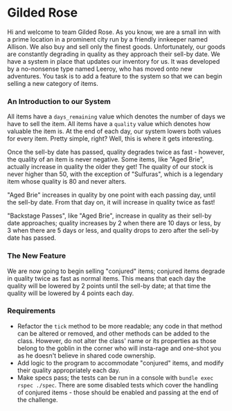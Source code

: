 # Gilded Rose
Hi and welcome to team Gilded Rose. As you know, we are a small inn with a prime location in a prominent
city run by a friendly innkeeper named Allison. We also buy and sell only the finest goods. Unfortunately,
our goods are constantly degrading in quality as they approach their sell-by date. We have a system in place
that updates our inventory for us. It was developed by a no-nonsense type named Leeroy, who has moved onto new
adventures. You task is to add a feature to the system so that we can begin selling a new category of items.

### An Introduction to our System
All items have a `days_remaining` value which denotes the number of days we have to sell the item. All items
have a `quality` value which denotes how valuable the item is. At the end of each day, our system lowers
both values for every item. Pretty simple, right? Well, this is where it gets interesting.

Once the sell-by date has passed, quality degrades twice as fast - however, the quality of an item is never negative.
Some items, like "Aged Brie", actually increase in quality the older they get! The quality of our stock is never higher than 50,
with the exception of "Sulfuras", which is a legendary item whose quality is 80 and never alters.

"Aged Brie" increases in quality by one point with each passing day, until the sell-by date. From that day on, it will
increase in quality twice as fast!

"Backstage Passes", like "Aged Brie", increase in quality as their sell-by date approaches; quality increases by 2
when there are 10 days or less, by 3 when there are 5 days or less, and quality drops to zero after the sell-by date has passed.

### The New Feature
We are now going to begin selling "conjured" items; conjured items degrade in quality twice as fast as normal items. This means
that each day the quality will be lowered by 2 points until the sell-by date; at that time the quality will be lowered by 4 points each day.

### Requirements
- Refactor the `tick` method to be more readable; any code in that method can be altered or removed, and other methods can be added to the class.
  However, do not alter the class' name or its properties as those belong to the goblin in the corner who will insta-rage and one-shot
  you as he doesn't believe in shared code ownership.
- Add logic to the program to accommodate "conjured" items, and modify their quality appropriately each day.
- Make specs pass; the tests can be run in a console with `bundle exec rspec ./spec`. There are some disabled
  tests which cover the handling of conjured items - those should be enabled and passing at the end of the challenge.

